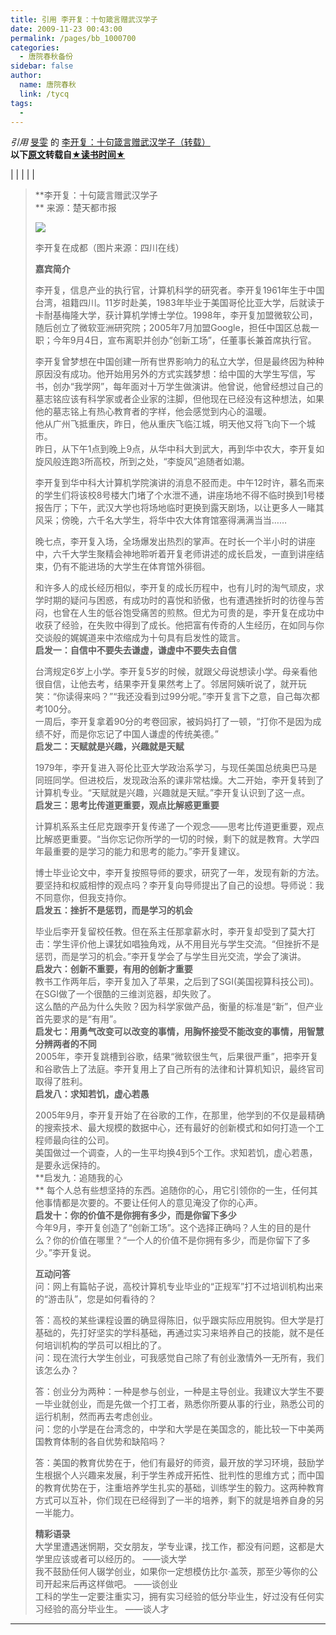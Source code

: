 ```yaml
---
title: 引用 李开复：十句箴言赠武汉学子
date: 2009-11-23 00:43:00
permalink: /pages/bb_1000700
categories: 
  - 唐院春秋备份
sidebar: false
author: 
  name: 唐院春秋
  link: /tycq
tags: 
  - 
---
```


_引用_ [旻雯](http://xyd20405.blog.163.com/) 的
[李开复：十句箴言赠武汉学子（转载）](http://xyd20405.blog.163.com/blog/static/19501572009102111629187)  
**以下[原文](http://zifeng88.blogcn.com/diary,29487626.shtml)转载自[★读书时间★](http://zifeng88.blogcn.com/)**

|  |  |  |  |

> **李开复：十句箴言赠武汉学子  
> ** 来源：楚天都市报
>
>
> ![](http://news.xinhuanet.com/book/2009-10/23/xinsrc_402100623103407877192.jpg)
>
> 李开复在成都（图片来源：四川在线）
>
>  
>  **嘉宾简介**  
>
> 李开复，信息产业的执行官，计算机科学的研究者。李开复1961年生于中国台湾，祖籍四川。11岁时赴美，1983年毕业于美国哥伦比亚大学，后就读于卡耐基梅隆大学，获计算机学博士学位。1998年，李开复加盟微软公司，随后创立了微软亚洲研究院；2005年7月加盟Google，担任中国区总裁一职；今年9月4日，宣布离职并创办“创新工场”，任董事长兼首席执行官。  
>
> 李开复曾梦想在中国创建一所有世界影响力的私立大学，但是最终因为种种原因没有成功。他开始用另外的方式实践梦想：给中国的大学生写信，写书，创办“我学网”，每年面对十万学生做演讲。他曾说，他曾经想过自己的墓志铭应该有科学家或者企业家的注脚，但他现在已经没有这种想法，如果他的墓志铭上有热心教育者的字样，他会感觉到内心的温暖。  
>  他从广州飞抵重庆，昨日，他从重庆飞临江城，明天他又将飞向下一个城市。  
>  昨日，从下午1点到晚上9点，从华中科大到武大，再到华中农大，李开复如旋风般连跑3所高校，所到之处，“李旋风”追随者如潮。  
>
> 李开复到华中科大计算机学院演讲的消息不胫而走。中午12时许，慕名而来的学生们将该校8号楼大门堵了个水泄不通，讲座场地不得不临时换到1号楼报告厅；下午，武汉大学也将场地临时更换到露天剧场，以让更多人一睹其风采；傍晚，六千名大学生，将华中农大体育馆塞得满满当当……  
>
> 晚七点，李开复入场，全场爆发出热烈的掌声。在时长一个半小时的讲座中，六千大学生聚精会神地聆听着开复老师讲述的成长启发，一直到讲座结束，仍有不能进场的大学生在体育馆外徘徊。  
>
> 和许多人的成长经历相似，李开复的成长历程中，也有儿时的淘气顽皮，求学时期的疑问与困惑，有成功时的喜悦和骄傲，也有遭遇挫折时的彷徨与苦闷，也曾在人生的低谷饱受痛苦的煎熬。但尤为可贵的是，李开复在成功中收获了经验，在失败中得到了成长。他把富有传奇的人生经历，在如同与你交谈般的娓娓道来中浓缩成为十句具有启发性的箴言。  
>  **启发一：自信中不要失去谦虚，谦虚中不要失去自信**  
>
> 台湾规定6岁上小学。李开复5岁的时候，就跟父母说想读小学。母亲看他很自信，让他去考，结果李开复果然考上了。邻居阿姨听说了，就开玩笑：“你读得来吗？”“我还没看到过99分呢。”李开复言下之意，自己每次都考100分。  
>  一周后，李开复拿着90分的考卷回家，被妈妈打了一顿，“打你不是因为成绩不好，而是你忘记了中国人谦虚的传统美德。”  
>  **启发二：天赋就是兴趣，兴趣就是天赋**  
>
> 1979年，李开复进入哥伦比亚大学政治系学习，与现任美国总统奥巴马是同班同学。但进校后，发现政治系的课非常枯燥。大二开始，李开复转到了计算机专业。“天赋就是兴趣，兴趣就是天赋。”李开复认识到了这一点。  
>  **启发三：思考比传道更重要，观点比解惑更重要**  
>
> 计算机系系主任尼克跟李开复传递了一个观念——思考比传道更重要，观点比解惑更重要。“当你忘记你所学的一切的时候，剩下的就是教育。大学四年最重要的是学习的能力和思考的能力。”李开复建议。  
>
> 博士毕业论文中，李开复按照导师的要求，研究了一年，发现有新的方法。要坚持和权威相悖的观点吗？李开复向导师提出了自己的设想。导师说：我不同意你，但我支持你。  
>  **启发五：挫折不是惩罚，而是学习的机会**  
>
> 毕业后李开复留校任教。但在系主任那拿薪水时，李开复却受到了莫大打击：学生评价他上课犹如唱独角戏，从不用目光与学生交流。“但挫折不是惩罚，而是学习的机会。”李开复学会了与学生目光交流，学会了演讲。  
>  **启发六：创新不重要，有用的创新才重要**  
>  教书工作两年后，李开复加入了苹果，之后到了SGI(美国视算科技公司)。在SGI做了一个很酷的三维浏览器，却失败了。  
>  这么酷的产品为什么失败？因为科学家做产品，衡量的标准是“新”，但产业首先要求的是“有用”。  
>  **启发七：用勇气改变可以改变的事情，用胸怀接受不能改变的事情，用智慧分辨两者的不同**  
>  2005年，李开复跳槽到谷歌，结果“微软很生气，后果很严重”，把李开复和谷歌告上了法庭。李开复用上了自己所有的法律和计算机知识，最终官司取得了胜利。  
>  **启发八：求知若饥，虚心若愚**  
>
> 2005年9月，李开复开始了在谷歌的工作，在那里，他学到的不仅是最精确的搜索技术、最大规模的数据中心，还有最好的创新模式和如何打造一个工程师最向往的公司。  
>  美国做过一个调查，人的一生平均换4到5个工作。求知若饥，虚心若愚，是要永远保持的。  
>  **启发九：追随我的心  
> ** 每个人总有些想坚持的东西。追随你的心，用它引领你的一生，任何其他事情都是次要的。不要让任何人的意见淹没了你的心声。  
>  **启发十：你的价值不是你拥有多少，而是你留下多少**  
>  今年9月，李开复创造了“创新工场”。这个选择正确吗？人生的目的是什么？你的价值在哪里？“一个人的价值不是你拥有多少，而是你留下了多少。”李开复说。  
>  
>  **互动问答**  
>  问：网上有篇帖子说，高校计算机专业毕业的“正规军”打不过培训机构出来的“游击队”，您是如何看待的？  
>
> 答：高校的某些课程设置的确显得陈旧，似乎跟实际应用脱钩。但大学是打基础的，先打好坚实的学科基础，再通过实习来培养自己的技能，就不是任何培训机构的学员可以相比的了。  
>  问：现在流行大学生创业，可我感觉自己除了有创业激情外一无所有，我们该怎么办？  
>
> 答：创业分为两种：一种是参与创业，一种是主导创业。我建议大学生不要一毕业就创业，而是先做一个打工者，熟悉你所要从事的行业，熟悉公司的运行机制，然而再去考虑创业。  
>  问：您的小学是在台湾念的，中学和大学是在美国念的，能比较一下中美两国教育体制的各自优势和缺陷吗？  
>
> 答：美国的教育优势在于，他们有最好的师资，最开放的学习环境，鼓励学生根据个人兴趣来发展，利于学生养成开拓性、批判性的思维方式；而中国的教育优势在于，注重培养学生扎实的基础，训练学生的毅力。这两种教育方式可以互补，你们现在已经得到了一半的培养，剩下的就是培养自身的另一半能力。  
>  
>  **精彩语录**  
>  大学里遭遇迷惘期，交女朋友，学专业课，找工作，都没有问题，这都是大学里应该或者可以经历的。 ——谈大学  
>  我不鼓励任何人辍学创业，如果你一定想模仿比尔·盖茨，那至少等你的公司开起来后再这样做吧。 ——谈创业  
>  工科的学生一定要注重实习，拥有实习经验的低分毕业生，好过没有任何实习经验的高分毕业生。 ——谈人才  
  
---